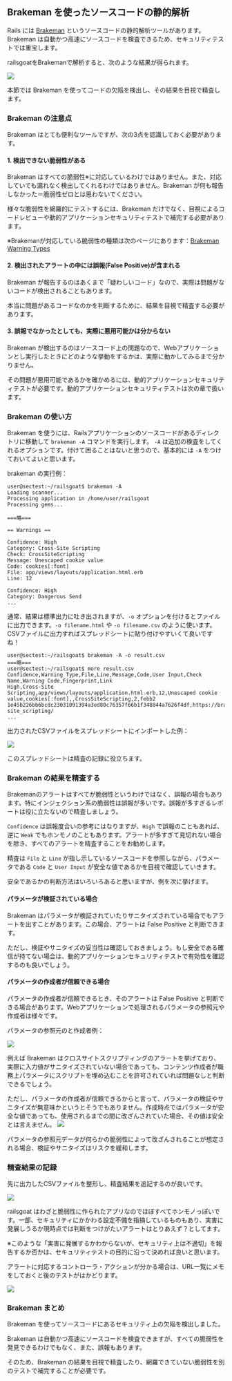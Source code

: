 ## Brakeman を使ったソースコードの静的解析

Rails には [Brakeman](https://brakemanscanner.org/) というソースコードの静的解析ツールがあります。Brakeman は自動かつ高速にソースコードを検査できるため、セキュリティテストでは重宝します。

railsgoatをBrakemanで解析すると、次のような結果が得られます。

![](images/2021-03-21-16-17-25.png)

本節では Brakeman を使ってコードの欠陥を検出し、その結果を目視で精査します。

### Brakeman の注意点

Brakeman はとても便利なツールですが、次の3点を認識しておく必要があります。

#### 1. 検出できない脆弱性がある

Brakeman はすべての脆弱性※に対応しているわけではありません。また、対応していても漏れなく検出してくれるわけではありません。Brakeman が何も報告しなかった＝脆弱性ゼロとは思わないでください。

様々な脆弱性を網羅的にテストするには、Brakeman だけでなく、目視によるコードレビューや動的アプリケーションセキュリティテストで補完する必要があります。

※Brakemanが対応している脆弱性の種類は次のページにあります：[Brakeman Warning Types](https://brakemanscanner.org/docs/warning_types/)

#### 2. 検出されたアラートの中には誤報(False Positive)が含まれる

Brakeman が報告するのはあくまで「疑わしいコード」なので、実際は問題がないコードが検出されることもあります。

本当に問題があるコードなのかを判断するために、結果を目視で精査する必要があります。

#### 3. 誤報でなかったとしても、実際に悪用可能かは分からない

Brakeman が検出するのはソースコード上の問題なので、Webアプリケーションとし実行したときにどのような挙動をするかは、実際に動かしてみるまで分かりません。

その問題が悪用可能であるかを確かめるには、動的アプリケーションセキュリティテストが必要です。動的アプリケーションセキュリティテストは次の章で扱います。

### Brakeman の使い方

Brakeman を使うには、Railsアプリケーションのソースコードがあるディレクトリに移動して `brakeman -A` コマンドを実行します。 `-A` は追加の検査をしてくれるオプションです。付けて困ることはないと思うので、基本的には `-A` をつけておいてよいと思います。

brakeman の実行例：

```shell
user@sectest:~/railsgoat$ brakeman -A
Loading scanner...
Processing application in /home/user/railsgoat
Processing gems...

===略===

== Warnings ==

Confidence: High
Category: Cross-Site Scripting
Check: CrossSiteScripting
Message: Unescaped cookie value
Code: cookies[:font]
File: app/views/layouts/application.html.erb
Line: 12

Confidence: High
Category: Dangerous Send
...

```

通常、結果は標準出力に吐き出されますが、`-o` オプションを付けるとファイルに出力できます。`-o filename.html` や `-o filename.csv` のように使います。CSVファイルに出力すればスプレッドシートに貼り付けやすいくて良いですね！

```shell
user@sectest:~/railsgoat$ brakeman -A -o result.csv
===略===
user@sectest:~/railsgoat$ more result.csv
Confidence,Warning Type,File,Line,Message,Code,User Input,Check Name,Warning Code,Fingerprint,Link
High,Cross-Site Scripting,app/views/layouts/application.html.erb,12,Unescaped cookie value,cookies[:font],,CrossSiteScripting,2,febb2
1e45b226bb6bcdc23031091394a3ed80c76357f66b1f348844a7626f4df,https://brakemanscanner.org/docs/warning_types/cross-site_scripting/
...
```

出力されたCSVファイルをスプレッドシートにインポートした例：

![](images/2021-03-21-03-54-36.png)

このスプレッドシートは精査の記録に役立ちます。

### Brakeman の結果を精査する

Brakemanのアラートはすべてが脆弱性というわけではなく、誤報の場合もあります。特にインジェクション系の脆弱性は誤報が多いです。誤報が多すぎるレポートは役に立たないので精査しましょう。

`Confidence` は誤報度合いの参考にはなりますが、`High` で誤報のこともあれば、逆に `Weak` でもホンモノのこともあります。アラートが多すぎて見切れない場合を除き、すべてのアラートを精査することをお勧めします。

精査は `File` と `Line` が指し示しているソースコードを参照しながら、パラメータである `Code` と `User Input` が安全な値であるかを目視で確認していきます。

安全であるかの判断方法はいろいろあると思いますが、例を次に挙げます。

#### パラメータが検証されている場合

Brakeman はパラメータが検証されていたりサニタイズされている場合でもアラートを出すことがあります。この場合、アラートは False Positive と判断できます。

ただし、検証やサニタイズの妥当性は確認しておきましょう。もし安全である確信が持てない場合は、動的アプリケーションセキュリティテストで有効性を確認するのも良いでしょう。

#### パラメータの作成者が信頼できる場合

パラメータの作成者が信頼できるとき、そのアラートは False Positive と判断できる場合があります。Webアプリケーションで処理されるパラメータの参照元や作成者は様々です。

パラメータの参照元のと作成者例：

![](images/2021-03-21-02-00-16.png)

例えば Brakeman はクロスサイトスクリプティングのアラートを挙げており、実際に入力値がサニタイズされていない場合であっても、コンテンツ作成者が職務上パラメータにスクリプトを埋め込むことを許可されていれば問題なしと判断できるでしょう。

ただし、パラメータの作成者が信頼できるからと言って、パラメータの検証やサニタイズが無意味かというとそうでもありません。作成時点ではパラメータが安全な値であっても、使用されるまでの間に改ざんされていた場合、その値は安全とは言えません。
![](images/2021-03-22-23-36-39.png)

パラメータの参照元データが何らかの脆弱性によって改ざんされることが想定される場合、検証やサニタイズはリスクを緩和します。

### 精査結果の記録

先に出力したCSVファイルを整形し、精査結果を追記するのが良いです。

![](images/2021-03-21-04-19-57.png)

railsgoat はわざと脆弱性に作られたアプリなのでほぼすべてホンモノっぽいです。一部、セキュリティにかかわる設定不備を指摘しているものもあり、実害に発展しうるか現時点では判断をつけがたいアラートはとりあえず？としてます。

※このような「実害に発展するかわからないが、セキュリティ上は不適切」を報告するか否かは、セキュリティテストの目的に沿って決めれば良いと思います。

アラートに対応するコントローラ・アクションが分かる場合は、URL一覧にメモをしておくと後のテストがはかどります。

![](images/2021-03-21-04-22-00.png)

### Brakeman まとめ

Brakeman を使ってソースコードにあるセキュリティ上の欠陥を検出しました。

Brakeman は自動かつ高速にソースコードを検査できますが、すべての脆弱性を発見できるわけでもなく、また、誤報もあります。

そのため、Brakeman の結果を目視で精査したり、網羅できていない脆弱性を別のテストで補完することが必要です。